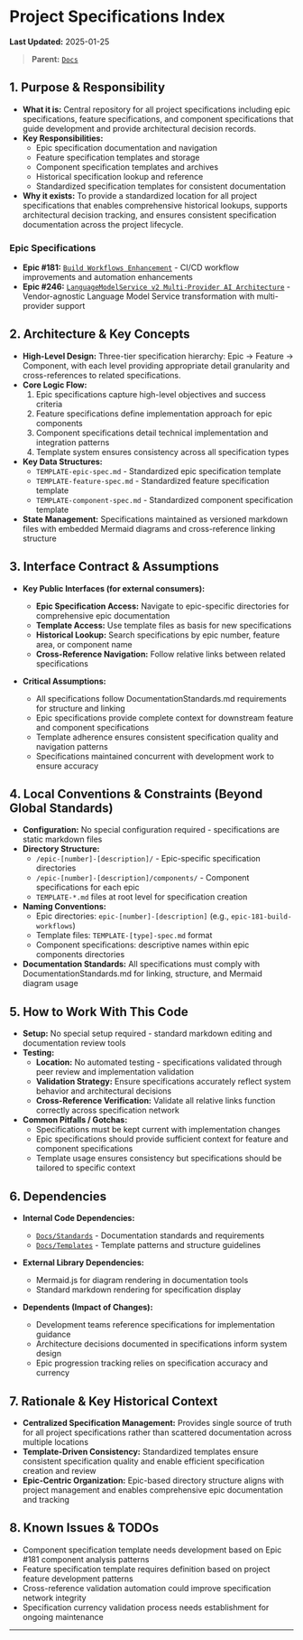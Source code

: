 # Project Specifications Index

**Last Updated:** 2025-01-25

> **Parent:** [`Docs`](../README.md)

## 1. Purpose & Responsibility

* **What it is:** Central repository for all project specifications including epic specifications, feature specifications, and component specifications that guide development and provide architectural decision records.
* **Key Responsibilities:**
  - Epic specification documentation and navigation
  - Feature specification templates and storage
  - Component specification templates and archives
  - Historical specification lookup and reference
  - Standardized specification templates for consistent documentation
* **Why it exists:** To provide a standardized location for all project specifications that enables comprehensive historical lookups, supports architectural decision tracking, and ensures consistent specification documentation across the project lifecycle.

### Epic Specifications
* **Epic #181:** [`Build Workflows Enhancement`](./epic-181-build-workflows/README.md) - CI/CD workflow improvements and automation enhancements
* **Epic #246:** [`LanguageModelService v2 Multi-Provider AI Architecture`](./epic-246-language-model-service/README.md) - Vendor-agnostic Language Model Service transformation with multi-provider support

## 2. Architecture & Key Concepts

* **High-Level Design:** Three-tier specification hierarchy: Epic → Feature → Component, with each level providing appropriate detail granularity and cross-references to related specifications.
* **Core Logic Flow:**
  1. Epic specifications capture high-level objectives and success criteria
  2. Feature specifications define implementation approach for epic components
  3. Component specifications detail technical implementation and integration patterns
  4. Template system ensures consistency across all specification types
* **Key Data Structures:**
  - `TEMPLATE-epic-spec.md` - Standardized epic specification template
  - `TEMPLATE-feature-spec.md` - Standardized feature specification template
  - `TEMPLATE-component-spec.md` - Standardized component specification template
* **State Management:** Specifications maintained as versioned markdown files with embedded Mermaid diagrams and cross-reference linking structure

## 3. Interface Contract & Assumptions

* **Key Public Interfaces (for external consumers):**
  - **Epic Specification Access:** Navigate to epic-specific directories for comprehensive epic documentation
  - **Template Access:** Use template files as basis for new specifications
  - **Historical Lookup:** Search specifications by epic number, feature area, or component name
  - **Cross-Reference Navigation:** Follow relative links between related specifications

* **Critical Assumptions:**
  - All specifications follow DocumentationStandards.md requirements for structure and linking
  - Epic specifications provide complete context for downstream feature and component specifications
  - Template adherence ensures consistent specification quality and navigation patterns
  - Specifications maintained concurrent with development work to ensure accuracy

## 4. Local Conventions & Constraints (Beyond Global Standards)

* **Configuration:** No special configuration required - specifications are static markdown files
* **Directory Structure:**
  - `/epic-[number]-[description]/` - Epic-specific specification directories
  - `/epic-[number]-[description]/components/` - Component specifications for each epic
  - `TEMPLATE-*.md` files at root level for specification creation
* **Naming Conventions:**
  - Epic directories: `epic-[number]-[description]` (e.g., `epic-181-build-workflows`)
  - Template files: `TEMPLATE-[type]-spec.md` format
  - Component specifications: descriptive names within epic components directories
* **Documentation Standards:** All specifications must comply with DocumentationStandards.md for linking, structure, and Mermaid diagram usage

## 5. How to Work With This Code

* **Setup:** No special setup required - standard markdown editing and documentation review tools
* **Testing:**
  - **Location:** No automated testing - specifications validated through peer review and implementation validation
  - **Validation Strategy:** Ensure specifications accurately reflect system behavior and architectural decisions
  - **Cross-Reference Verification:** Validate all relative links function correctly across specification network
* **Common Pitfalls / Gotchas:**
  - Specifications must be kept current with implementation changes
  - Epic specifications should provide sufficient context for feature and component specifications
  - Template usage ensures consistency but specifications should be tailored to specific context

## 6. Dependencies

* **Internal Code Dependencies:**
  - [`Docs/Standards`](../Standards/README.md) - Documentation standards and requirements
  - [`Docs/Templates`](../Templates/README.md) - Template patterns and structure guidelines

* **External Library Dependencies:**
  - Mermaid.js for diagram rendering in documentation tools
  - Standard markdown rendering for specification display

* **Dependents (Impact of Changes):**
  - Development teams reference specifications for implementation guidance
  - Architecture decisions documented in specifications inform system design
  - Epic progression tracking relies on specification accuracy and currency

## 7. Rationale & Key Historical Context

* **Centralized Specification Management:** Provides single source of truth for all project specifications rather than scattered documentation across multiple locations
* **Template-Driven Consistency:** Standardized templates ensure consistent specification quality and enable efficient specification creation and review
* **Epic-Centric Organization:** Epic-based directory structure aligns with project management and enables comprehensive epic documentation and tracking

## 8. Known Issues & TODOs

* Component specification template needs development based on Epic #181 component analysis patterns
* Feature specification template requires definition based on project feature development patterns
* Cross-reference validation automation could improve specification network integrity
* Specification currency validation process needs establishment for ongoing maintenance

---
